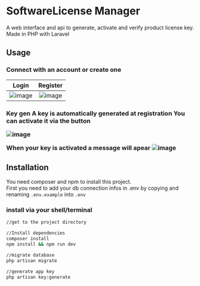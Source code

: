 <h1>SoftwareLicense Manager</h1>

A web interface and api to generate, activate and verify product license key. 
Made in PHP with Laravel

<h2>Usage</h2>

<h3>Connect with an account or create one</h3>

Login           |  Register
:-------------------------:|:-------------------------:
 ![image](https://user-images.githubusercontent.com/56622131/142602360-8c88facd-4ac3-4f55-ac99-427ecb4c8eb5.png) | ![image](https://user-images.githubusercontent.com/56622131/142602401-2f55b9c5-08cc-497b-88f2-599798a97633.png)
  

<h3>Key gen</3>
A key is automatically generated at registration 
You can activate it via the button

![image](https://user-images.githubusercontent.com/56622131/142602596-cd9c1a2a-d6c3-4e5c-99bd-e6673a041e4e.png)


When your key is activated a message will apear 
![image](https://user-images.githubusercontent.com/56622131/142602869-e2c61c19-0c0d-4918-a834-89e2a6128a6f.png)


<h2>Installation</h2>

You need composer and npm to install this project.
</br>
First you need to add your db connection infos in .env by copying and renaming <code>.env.example</code> into <code>.env</code>

<h3>install via your shell/terminal</h3>

```bash
//get to the project directory

//Install dependencies
composer install
npm install && npm run dev

//migrate database
php artisan migrate

//generate app key
php artisan key:generate
```





